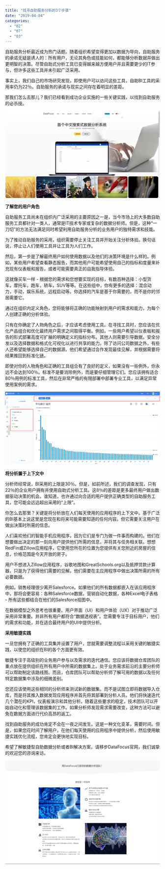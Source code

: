 ```yaml
---
title: "找寻自助服务分析的3个步骤"
date: "2019-04-04"
categories: 
  - "02"
  - "07"
  - "03"
---
```


自助服务分析最近成为热门话题。随着组织希望变得更加以数据为导向，自助服务的承诺无疑是诱人的：所有用户，无论其角色或技能如何，都能够分析数据并做出更明智的决策。尽管自助式分析工具已变得越来越方便用户并且需要更少的IT参与，但许多这些工具并未引起广泛采用。

事实上，我们自己的市场研究发现，即使用户可以访问这些工具，自助BI工具的采用率仍为22％。自助服务的承诺与现实之间存在着明显的差距。

那我们怎么去那儿？我们已经看到成功企业实施的一些关键实践，以找到自助服务的必杀技。

![](images/word-image-117.png)

**了解您的用户角色**

自助服务工具尚未在组织内广泛采用的主要原因之一是，当今市场上的大多数自助服务工具都针对一类人，通常是IT技术专家或复杂的数据分析师。但是，这种“一刀切”的方法无法满足同时希望利用自助服务分析的业务用户的独特需求和技能。

为了推动自助服务的采用，组织需要停止关注工具并开始关注分析体验。换句话说，停止让人们使用工具并让工具为人们工作。

然后，第一步是了解最终用户如何使用数据以及他们的决策环境是什么样的。例如，某些用户希望查看静态报告，而其他用户可能希望使用自己的指标和度量来补充现有仪表板和报告，或者可能需要真正的自我指导体验。

这就像买车一样 - 根据您的需求和您想要实现的目标，有数百种选择：小型货车，摩托车，跑车，轿车，SUV等等。在这些组中，你有更多的选择：混合动力，手动，娱乐系统，远程启动等。你选择的汽车是基于你需要的，而不是你的邻居需要它。

通过在组织内定义角色，您将能够将正确的功能映射到用户的需求和能力，为每个人创建正确的分析体验。

只有在你确定了人物角色之后，才应该考虑使用工具。在寻找工具时，您应该在优化产品组合和优化最终用户需求之间取得平衡。例如，一些用户希望以仪表板和报告的形式部署高度可扩展的明确定义的指标分布。其他人则需要引导数据，安全分发以及选择数据和格式化可视化以进行共享的能力。除了访问公司数据之外，有些人还希望能够选择自己的数据源。他们希望通过合作发现最佳见解，并根据需要将结果推回到标准化链。

即使对你的人物角色和正确的工具组合有了良好的定义，如果没有一些例外，你永远不会达到100％。标准不是要消除例外，而是要仔细管理它们。您应该拥有适合80％用例的标准工具，然后在非常严格的有限部署中部署专业工具，以满足异常使用案例的需求。

![](images/word-image.png)

**将分析置于上下文中**

分析师经常说，BI采用的上限是30％。但是，如前所述，我们的调查发现，只有22％的企业用户拥有并使用自助式分析工具。这8％的差距是更多最终用户做出数据驱动决策的机会。谁知道，也许通过向合适的用户提供正确类型的自助服务工具，您可能会远远超出采用的“上限”。

你怎么去那里？关键是将分析放在人们每天使用的应用程序的上下文中。基于广泛的BI基本上说这里是您现在和将来可能需要知道的任何内容。但它需要关注用户在做出决策时所需的信息。

人们喜欢他们的智能手机应用程序，因为它们是专门为做一件事而构建的。他们在想要做出决定的那一刻向用户提供他们所需的信息，并将其与任务相关联。想想RedFin或Zillow应用程序，它使用您所在的位置为您提供有关您附近的房屋的信息，价格范围是今天开放的房子。

用户不想进入Zillow应用程序，谷歌地图和GreatSchools.org以及抵押贷款计算器，只是为了获得他们需要的见解。他们需要在主应用程序中做出决策所需的所有必要数据。

例如，销售经理很少离开Salesforce。如果他们的所有数据都嵌入在该应用程序中，那将会更容易：各种Salesforce数据，营销自动化数据，各种Excel电子表格 - 所有这些都结合在他们的Salesforce视图中。

在数据模型之外思考也很重要。用户界面（UI）和用户体验（UX）对于推动广泛采用非常重要。并非所有用户都符合“数据透视表”。您需要专注于目标用户，他们的需求和功能，并在适合最终用户的UI中提供分析。

**采用敏捷实践**

一旦您拥有了正确的工具集并设置了用户，您就需要调整流程以采用关键的敏捷实践，以使您的组织在BI的各个方面更有效。

敏捷专注于高级别的业务用户参与以及需求的迭代通信。您应该将数据仓库团队的重点放在提供组织在所有用户中所需的数据集上。处于业务需求前沿的主要分析师可以帮助制定该路线图。而且，仓库团队可以帮助分析师了解可用的数据以及任何特定数据集中涉及的细微差别。

您还应该使用这些相同的分析师来测试新的数据集。而不是试图立即将数据导入仓库，而是将其推入数据发现应用程序并首先将其部署到分析人员。他们将快速迭代几个潜在的KPI，仪表板演示和其他分析。随着这些要求的稳定，技术团队可以开始自动化和管理该数据集的工作。如果分析师发现需求需要改变，这种方法可以避免在数据方面进行代价高昂的返工。

找到自助服务的成功肯定不会在一夜之间发生。这是一种文化变革，需要时间。但是，如果您花时间了解用户，在他们每天使用的应用程序中提供分析，然后使用敏捷实践优化流程，您肯定会更快地实现目标。

希望了解敏捷型自助数据分析或者BI解决方案，请移步DataFocus官网，我们诚挚的欢迎您的咨询来访。

![FireShot Capture 012 - 标准1111111](images/fireshot-capture-012-1111111.png)
